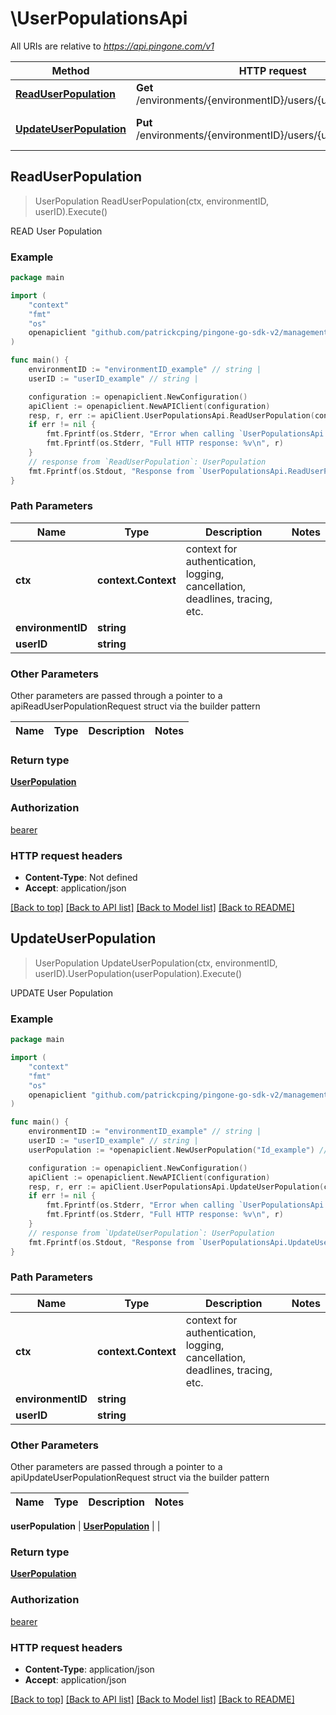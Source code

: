 # \UserPopulationsApi

All URIs are relative to *https://api.pingone.com/v1*

Method | HTTP request | Description
------------- | ------------- | -------------
[**ReadUserPopulation**](UserPopulationsApi.md#ReadUserPopulation) | **Get** /environments/{environmentID}/users/{userID}/population | READ User Population
[**UpdateUserPopulation**](UserPopulationsApi.md#UpdateUserPopulation) | **Put** /environments/{environmentID}/users/{userID}/population | UPDATE User Population



## ReadUserPopulation

> UserPopulation ReadUserPopulation(ctx, environmentID, userID).Execute()

READ User Population

### Example

```go
package main

import (
    "context"
    "fmt"
    "os"
    openapiclient "github.com/patrickcping/pingone-go-sdk-v2/management"
)

func main() {
    environmentID := "environmentID_example" // string | 
    userID := "userID_example" // string | 

    configuration := openapiclient.NewConfiguration()
    apiClient := openapiclient.NewAPIClient(configuration)
    resp, r, err := apiClient.UserPopulationsApi.ReadUserPopulation(context.Background(), environmentID, userID).Execute()
    if err != nil {
        fmt.Fprintf(os.Stderr, "Error when calling `UserPopulationsApi.ReadUserPopulation``: %v\n", err)
        fmt.Fprintf(os.Stderr, "Full HTTP response: %v\n", r)
    }
    // response from `ReadUserPopulation`: UserPopulation
    fmt.Fprintf(os.Stdout, "Response from `UserPopulationsApi.ReadUserPopulation`: %v\n", resp)
}
```

### Path Parameters


Name | Type | Description  | Notes
------------- | ------------- | ------------- | -------------
**ctx** | **context.Context** | context for authentication, logging, cancellation, deadlines, tracing, etc.
**environmentID** | **string** |  | 
**userID** | **string** |  | 

### Other Parameters

Other parameters are passed through a pointer to a apiReadUserPopulationRequest struct via the builder pattern


Name | Type | Description  | Notes
------------- | ------------- | ------------- | -------------



### Return type

[**UserPopulation**](UserPopulation.md)

### Authorization

[bearer](../README.md#bearer)

### HTTP request headers

- **Content-Type**: Not defined
- **Accept**: application/json

[[Back to top]](#) [[Back to API list]](../README.md#documentation-for-api-endpoints)
[[Back to Model list]](../README.md#documentation-for-models)
[[Back to README]](../README.md)


## UpdateUserPopulation

> UserPopulation UpdateUserPopulation(ctx, environmentID, userID).UserPopulation(userPopulation).Execute()

UPDATE User Population

### Example

```go
package main

import (
    "context"
    "fmt"
    "os"
    openapiclient "github.com/patrickcping/pingone-go-sdk-v2/management"
)

func main() {
    environmentID := "environmentID_example" // string | 
    userID := "userID_example" // string | 
    userPopulation := *openapiclient.NewUserPopulation("Id_example") // UserPopulation |  (optional)

    configuration := openapiclient.NewConfiguration()
    apiClient := openapiclient.NewAPIClient(configuration)
    resp, r, err := apiClient.UserPopulationsApi.UpdateUserPopulation(context.Background(), environmentID, userID).UserPopulation(userPopulation).Execute()
    if err != nil {
        fmt.Fprintf(os.Stderr, "Error when calling `UserPopulationsApi.UpdateUserPopulation``: %v\n", err)
        fmt.Fprintf(os.Stderr, "Full HTTP response: %v\n", r)
    }
    // response from `UpdateUserPopulation`: UserPopulation
    fmt.Fprintf(os.Stdout, "Response from `UserPopulationsApi.UpdateUserPopulation`: %v\n", resp)
}
```

### Path Parameters


Name | Type | Description  | Notes
------------- | ------------- | ------------- | -------------
**ctx** | **context.Context** | context for authentication, logging, cancellation, deadlines, tracing, etc.
**environmentID** | **string** |  | 
**userID** | **string** |  | 

### Other Parameters

Other parameters are passed through a pointer to a apiUpdateUserPopulationRequest struct via the builder pattern


Name | Type | Description  | Notes
------------- | ------------- | ------------- | -------------


 **userPopulation** | [**UserPopulation**](UserPopulation.md) |  | 

### Return type

[**UserPopulation**](UserPopulation.md)

### Authorization

[bearer](../README.md#bearer)

### HTTP request headers

- **Content-Type**: application/json
- **Accept**: application/json

[[Back to top]](#) [[Back to API list]](../README.md#documentation-for-api-endpoints)
[[Back to Model list]](../README.md#documentation-for-models)
[[Back to README]](../README.md)

